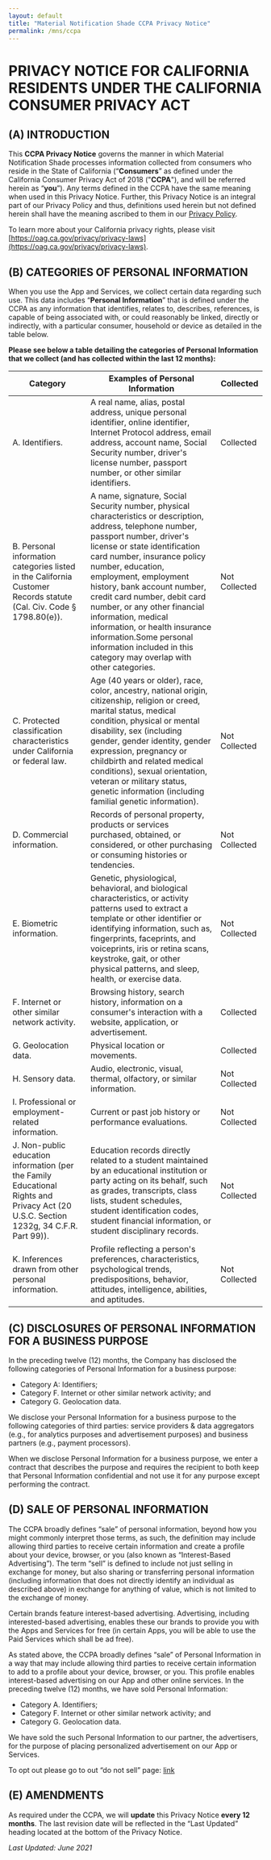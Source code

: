 ```yaml
---
layout: default
title: "Material Notification Shade CCPA Privacy Notice"
permalink: /mns/ccpa
---
```


# PRIVACY NOTICE FOR CALIFORNIA RESIDENTS UNDER THE CALIFORNIA CONSUMER PRIVACY ACT

## (A) INTRODUCTION

This **CCPA Privacy Notice** governs the manner in which Material Notification Shade processes information collected from consumers who reside in the State of California (“**Consumers**” as defined under the California Consumer Privacy Act of 2018 ("**CCPA**"), and will be referred herein as “**you**”). Any terms defined in the CCPA have the same meaning when used in this Privacy Notice. Further, this Privacy Notice is an integral part of our Privacy Policy and thus, definitions used herein but not defined herein shall have the meaning ascribed to them in our [Privacy Policy](/mns/privacy).

To learn more about your California privacy rights, please visit [https://oag.ca.gov/privacy/privacy-laws](https://oag.ca.gov/privacy/privacy-laws).

## (B) CATEGORIES OF PERSONAL INFORMATION

When you use the App and Services, we collect certain data regarding such use. This data includes “**Personal Information**” that is defined under the CCPA as any information that identifies, relates to, describes, references, is capable of being associated with, or could reasonably be linked, directly or indirectly, with a particular consumer, household or device as detailed in the table below. 

**Please see below a table detailing the categories of Personal Information that we collect (and has collected within the last 12 months):**

| Category | Examples of Personal Information | Collected |
|----------|----------------------------------|-----------|
| A. Identifiers.        | A real name, alias, postal address, unique personal identifier, online identifier, Internet Protocol address, email address, account name, Social Security number, driver's license number, passport number, or other similar identifiers.                                | Collected         |
| B. Personal information categories listed in the California Customer Records statute (Cal. Civ. Code § 1798.80(e)).        | A name, signature, Social Security number, physical characteristics or description, address, telephone number, passport number, driver's license or state identification card number, insurance policy number, education, employment, employment history, bank account number, credit card number, debit card number, or any other financial information, medical information, or health insurance information.Some personal information included in this category may overlap with other categories.                                | Not Collected         |
| C. Protected classification characteristics under California or federal law.        | Age (40 years or older), race, color, ancestry, national origin, citizenship, religion or creed, marital status, medical condition, physical or mental disability, sex (including gender, gender identity, gender expression, pregnancy or childbirth and related medical conditions), sexual orientation, veteran or military status, genetic information (including familial genetic information).                                | Not Collected         |
| D. Commercial information.        | Records of personal property, products or services purchased, obtained, or considered, or other purchasing or consuming histories or tendencies.                                | Not Collected         |
| E. Biometric information.        | Genetic, physiological, behavioral, and biological characteristics, or activity patterns used to extract a template or other identifier or identifying information, such as, fingerprints, faceprints, and voiceprints, iris or retina scans, keystroke, gait, or other physical patterns, and sleep, health, or exercise data.                                | Not Collected         |
| F. Internet or other similar network activity.        | Browsing history, search history, information on a consumer's interaction with a website, application, or advertisement.                                | Collected         |
| G. Geolocation data.        | Physical location or movements.                                | Collected         |
| H. Sensory data.        | Audio, electronic, visual, thermal, olfactory, or similar information.                                | Not Collected         |
| I. Professional or employment-related information.        | Current or past job history or performance evaluations.                                | Not Collected         |
| J. Non-public education information (per the Family Educational Rights and Privacy Act (20 U.S.C. Section 1232g, 34 C.F.R. Part 99)).        | Education records directly related to a student maintained by an educational institution or party acting on its behalf, such as grades, transcripts, class lists, student schedules, student identification codes, student financial information, or student disciplinary records.                                | Not Collected         |
| K. Inferences drawn from other personal information.        | Profile reflecting a person's preferences, characteristics, psychological trends, predispositions, behavior, attitudes, intelligence, abilities, and aptitudes.                                | Not Collected         |

## (C) DISCLOSURES OF PERSONAL INFORMATION FOR A BUSINESS PURPOSE

In the preceding twelve (12) months, the Company has disclosed the following categories of Personal Information for a business purpose:

- Category A: Identifiers;
- Category  F. Internet or other similar network activity; and 
- Category G. Geolocation data.

We disclose your Personal Information for a business purpose to the following categories of third parties: service providers & data aggregators (e.g., for analytics purposes and advertisement purposes) and business partners (e.g., payment processors).

When we disclose Personal Information for a business purpose, we enter a contract that describes the purpose and requires the recipient to both keep that Personal Information confidential and not use it for any purpose except performing the contract.

## (D) SALE OF PERSONAL INFORMATION

The CCPA broadly defines “sale” of personal information, beyond how you might commonly interpret those terms, as such, the definition may include allowing third parties to receive certain information and create a profile about your device, browser, or you (also known as “Interest-Based Advertising”). The term “sell” is defined to include not just selling in exchange for money, but also sharing or transferring personal information (including information that does not directly identify an individual as described above) in exchange for anything of value, which is not limited to the exchange of money.

Certain brands feature interest-based advertising. Advertising, including interested-based advertising, enables these our brands to provide you with the Apps and Services for free (in certain Apps, you will be able to use the Paid Services which shall be ad free).

As stated above, the CCPA broadly defines “sale” of Personal Information in a way that may include allowing third parties to receive certain information to add to a profile about your device, browser, or you. This profile enables interest-based advertising on our App and other online services. In the preceding twelve (12) months, we have sold Personal Information: 

- Category A. Identifiers;
- Category F. Internet or other similar network activity; and 
- Category G. Geolocation data.

We have sold the such Personal Information to our partner, the advertisers, for the purpose of placing personalized advertisement on our App or Services. 

To opt out please go to out “do not sell” page: [link](/mns/dns)

## (E) AMENDMENTS

As required under the CCPA, we will **update** this Privacy Notice **every 12 months**. The last revision date will be reflected in the “Last Updated” heading located at the bottom of the Privacy Notice. 

*Last Updated: June 2021*